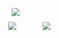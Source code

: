 <img src="https://github-profile-summary-cards.vercel.app/api/cards/profile-details?username=dchen5022&theme=monokai" style="margin-left:7px;margin-bottom:12px"/>
<div>
    <img src="https://github-profile-summary-cards.vercel.app/api/cards/repos-per-language?username=dchen5022&theme=monokai" style="margin-right:50px" />
    <img src="https://github-profile-summary-cards.vercel.app/api/cards/most-commit-language?username=dchen5022y&theme=monokai" />
</div>
